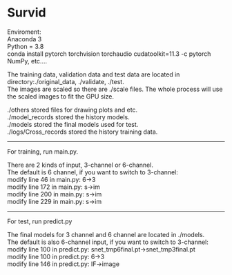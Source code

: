 # Survid

Enviroment:  
Anaconda 3  
Python = 3.8  
conda install pytorch torchvision torchaudio cudatoolkit=11.3 -c pytorch  
NumPy, etc....

The training data, validation data and test data are located in directory:./original_data, ./validate, ./test.  
The images are scaled so there are ./scale files. The whole process will use the scaled images to fit the GPU size.  

./others stored files for drawing plots and etc.  
./model_records stored the history models.  
./models stored the final models used for test.  
./logs/Cross_records stored the history training data.  
***
For training, run main.py.

There are 2 kinds of input, 3-channel or 6-channel.  
The default is 6 channel, if you want to switch to 3-channel:  
modify line 46 in main.py: 6->3  
modify line 172 in main.py: s->im  
modify line 200 in main.py: s->im  
modify line 229 in main.py: s->im  
***
For test, run predict.py

The final models for 3 channel and 6 channel are located in ./models.  
The default is also 6-channel input, if you want to switch to 3-channel:  
modify line 100 in predict.py: snet_tmp6final.pt->snet_tmp3final.pt  
modify line 100 in predict.py: 6->3  
modify line 146 in predict.py: IF->image  


